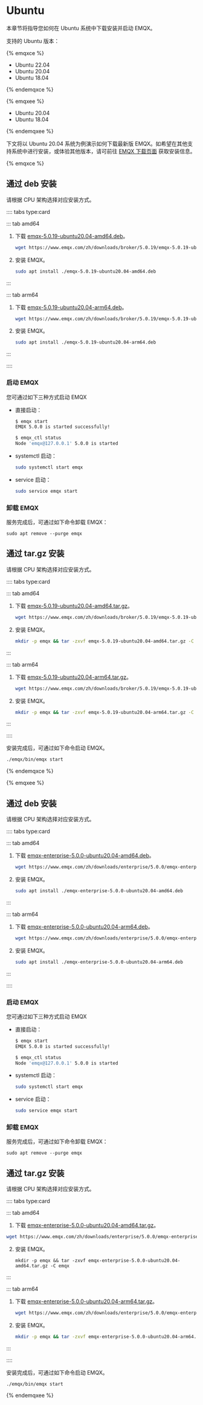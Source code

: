# Ubuntu

本章节将指导您如何在 Ubuntu 系统中下载安装并启动 EMQX。

支持的 Ubuntu 版本：

{% emqxce %}

- Ubuntu 22.04
- Ubuntu 20.04
- Ubuntu 18.04

{% endemqxce %}

{% emqxee %}

- Ubuntu 20.04
- Ubuntu 18.04

{% endemqxee %}

下文将以 Ubuntu 20.04 系统为例演示如何下载最新版 EMQX。如希望在其他支持系统中进行安装，或体验其他版本，请可前往 [EMQX 下载页面](https://www.emqx.com/zh/try?product=enterprise) 获取安装信息。

{% emqxce %}

## 通过 deb 安装

请根据 CPU 架构选择对应安装方式。

:::: tabs type:card

::: tab amd64

1. 下载 [emqx-5.0.19-ubuntu20.04-amd64.deb](https://www.emqx.com/zh/downloads/broker/5.0.19/emqx-5.0.19-ubuntu20.04-amd64.deb)。

   ```bash
   wget https://www.emqx.com/zh/downloads/broker/5.0.19/emqx-5.0.19-ubuntu20.04-amd64.deb
   ```

2. 安装 EMQX。
   ```bash
   sudo apt install ./emqx-5.0.19-ubuntu20.04-amd64.deb
   ```

:::

::: tab arm64
1. 下载 [emqx-5.0.19-ubuntu20.04-arm64.deb](https://www.emqx.com/zh/downloads/broker/5.0.19/emqx-5.0.19-ubuntu20.04-arm64.deb)。

   ```bash
   wget https://www.emqx.com/zh/downloads/broker/5.0.19/emqx-5.0.19-ubuntu20.04-arm64.deb
   ```

2. 安装 EMQX。
   ```bash
   sudo apt install ./emqx-5.0.19-ubuntu20.04-arm64.deb
   ```

:::

::::

### 启动 EMQX

您可通过如下三种方式启动 EMQX

- 直接启动：<!--TODO @WIVWIV这里的版本我修改了，需要确认下，另外，这些启动方式是只适用于企业版还是开源版？区别是？-->

  ```bash
  $ emqx start
  EMQX 5.0.0 is started successfully!
  
  $ emqx_ctl status
  Node 'emqx@127.0.0.1' 5.0.0 is started
  ```

- systemctl 启动：

  ```bash
  sudo systemctl start emqx
  ```

- service 启动：

  ```bash
  sudo service emqx start
  ```

### 卸载 EMQX

服务完成后，可通过如下命令卸载 EMQX：

  ```shell
sudo apt remove --purge emqx
  ```

## 通过 tar.gz 安装

请根据 CPU 架构选择对应安装方式。

:::: tabs type:card

::: tab amd64

1. 下载 [emqx-5.0.19-ubuntu20.04-amd64.tar.gz](https://www.emqx.com/zh/downloads/broker/5.0.19/emqx-5.0.19-ubuntu20.04-amd64.tar.gz)。

   ```bash
   wget https://www.emqx.com/zh/downloads/broker/5.0.19/emqx-5.0.19-ubuntu20.04-amd64.tar.gz
   ```

2. 安装 EMQX。
   ```bash
   mkdir -p emqx && tar -zxvf emqx-5.0.19-ubuntu20.04-amd64.tar.gz -C emqx
   ```

:::

::: tab arm64
1. 下载 [emqx-5.0.19-ubuntu20.04-arm64.tar.gz](https://www.emqx.com/zh/downloads/broker/5.0.19/emqx-5.0.19-ubuntu20.04-arm64.tar.gz)。

   ```bash
   wget https://www.emqx.com/zh/downloads/broker/5.0.19/emqx-5.0.19-ubuntu20.04-arm64.tar.gz
   ```

2. 安装 EMQX。
   ```bash
   mkdir -p emqx && tar -zxvf emqx-5.0.19-ubuntu20.04-arm64.tar.gz -C emqx
   ```

:::

::::

安装完成后，可通过如下命令启动 EMQX。

```bash
./emqx/bin/emqx start
```

{% endemqxce %}

{% emqxee %}

## 通过 deb 安装

请根据 CPU 架构选择对应安装方式。

:::: tabs type:card

::: tab amd64

1. 下载 [emqx-enterprise-5.0.0-ubuntu20.04-amd64.deb](https://www.emqx.com/zh/downloads/enterprise/5.0.0/emqx-enterprise-5.0.0-ubuntu20.04-amd64.deb)。

   ```bash
   wget https://www.emqx.com/zh/downloads/enterprise/5.0.0/emqx-enterprise-5.0.0-ubuntu20.04-amd64.deb
   ```

2. 安装 EMQX。
   ```bash
   sudo apt install ./emqx-enterprise-5.0.0-ubuntu20.04-amd64.deb
   ```

:::

::: tab arm64
1. 下载 [emqx-enterprise-5.0.0-ubuntu20.04-arm64.deb](https://www.emqx.com/zh/downloads/enterprise/5.0.0/emqx-enterprise-5.0.0-ubuntu20.04-arm64.deb)。

   ```bash
   wget https://www.emqx.com/zh/downloads/enterprise/5.0.0/emqx-enterprise-5.0.0-ubuntu20.04-arm64.deb
   ```

2. 安装 EMQX。
   ```bash
   sudo apt install ./emqx-enterprise-5.0.0-ubuntu20.04-arm64.deb
   ```

:::

::::

### 启动 EMQX

您可通过如下三种方式启动 EMQX

- 直接启动：<!--TODO @WIVWIV这里的版本我修改了，需要确认下，另外，这些启动方式是只适用于企业版还是开源版？区别是？-->

  ```bash
  $ emqx start
  EMQX 5.0.0 is started successfully!

  $ emqx_ctl status
  Node 'emqx@127.0.0.1' 5.0.0 is started
  ```

- systemctl 启动：

  ```bash
  sudo systemctl start emqx
  ```

- service 启动：

  ```bash
  sudo service emqx start
  ```

### 卸载 EMQX

服务完成后，可通过如下命令卸载 EMQX：

  ```shell
  sudo apt remove --purge emqx
  ```

## 通过 tar.gz 安装

请根据 CPU 架构选择对应安装方式。

:::: tabs type:card

::: tab amd64

1.  下载 [emqx-enterprise-5.0.0-ubuntu20.04-amd64.tar.gz](https://www.emqx.com/zh/downloads/enterprise/5.0.0/emqx-enterprise-5.0.0-ubuntu20.04-amd64.tar.gz)。

   ```bash
   wget https://www.emqx.com/zh/downloads/enterprise/5.0.0/emqx-enterprise-5.0.0-ubuntu20.04-amd64.tar.gz
   ```

2. 安装 EMQX。
   ```
   mkdir -p emqx && tar -zxvf emqx-enterprise-5.0.0-ubuntu20.04-amd64.tar.gz -C emqx
   ```

:::

::: tab arm64
1. 下载 [emqx-enterprise-5.0.0-ubuntu20.04-arm64.tar.gz](https://www.emqx.com/zh/downloads/enterprise/5.0.0/emqx-enterprise-5.0.0-ubuntu20.04-arm64.tar.gz)。

   ```bash
   wget https://www.emqx.com/zh/downloads/enterprise/5.0.0/emqx-enterprise-5.0.0-ubuntu20.04-arm64.tar.gz
   ```

2. 安装 EMQX。
   ```bash
   mkdir -p emqx && tar -zxvf emqx-enterprise-5.0.0-ubuntu20.04-arm64.tar.gz -C emqx
   ```

:::

::::

安装完成后，可通过如下命令启动 EMQX。

```
./emqx/bin/emqx start
```

{% endemqxee %}
